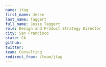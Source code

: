 ```yaml
---
name: jtag
first_name: Jesse
last_name: Taggert
full_name: Jesse Taggert
role: Design and Product Strategy Director
city: San Francisco
state: CA
github: 
twitter: 
team: Consulting
redirect_from: /team/jtag
---
```

